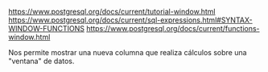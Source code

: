https://www.postgresql.org/docs/current/tutorial-window.html
https://www.postgresql.org/docs/current/sql-expressions.html#SYNTAX-WINDOW-FUNCTIONS
https://www.postgresql.org/docs/current/functions-window.html

Nos permite mostrar una nueva columna que realiza cálculos sobre una "ventana" de datos.
